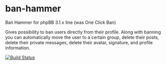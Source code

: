 # ban-hammer
Ban Hammer for phpBB 3.1.x line (was One Click Ban)

Gives possibility to ban users directly from their profile. Along with banning you can automatically move the user to a certain group, delete their posts, delete their private messages, delete their avatar, signature, and profile information.

[![Build Status](https://travis-ci.org/phpbbmodders/ban-hammer.svg?branch=master)](https://travis-ci.org/phpbbmodders/ban-hammer)
